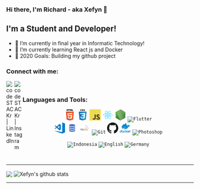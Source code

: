 ### Hi there, I'm Richard - aka Xefyn 👋

## I'm a Student and Developer!

- 🔭 I’m currently in final year in Informatic Technology!
- 🌱 I’m currently learning React js and Docker
- 🥅 2020 Goals: Building my github project

### Connect with me:

[<img align="left" alt="codeSTACKr | LinkedIn" width="22px" src="https://cdn.jsdelivr.net/npm/simple-icons@v3/icons/linkedin.svg" />][linkedin]
[<img align="left" alt="codeSTACKr | Instagram" width="22px" src="https://cdn.jsdelivr.net/npm/simple-icons@v3/icons/instagram.svg" />][instagram]

<br />

### **Languages and Tools:**
<div align='center'>
<code><img alt="HTML5" width="30px" src="https://raw.githubusercontent.com/github/explore/80688e429a7d4ef2fca1e82350fe8e3517d3494d/topics/html/html.png" ></code>
<code><img alt="CSS3" width="30px" src="https://raw.githubusercontent.com/github/explore/80688e429a7d4ef2fca1e82350fe8e3517d3494d/topics/css/css.png" /></code>
<code><img alt="JavaScript" width="30px" src="https://raw.githubusercontent.com/github/explore/80688e429a7d4ef2fca1e82350fe8e3517d3494d/topics/javascript/javascript.png" /></code>
<code><img alt="React" width="30px" src="https://raw.githubusercontent.com/github/explore/80688e429a7d4ef2fca1e82350fe8e3517d3494d/topics/react/react.png" /></code>
<code><img alt="Node.js" width="30px" src="https://raw.githubusercontent.com/github/explore/80688e429a7d4ef2fca1e82350fe8e3517d3494d/topics/nodejs/nodejs.png" /></code>
<code><img alt="Flutter" width="30px" src="https://img.icons8.com/color/48/000000/flutter.png" /></code>

<br />
<code><img alt="Visual Studio Code" width="30px" src="https://raw.githubusercontent.com/github/explore/80688e429a7d4ef2fca1e82350fe8e3517d3494d/topics/visual-studio-code/visual-studio-code.png"></code>
<code><img alt="SQL" width="30px" src="https://raw.githubusercontent.com/github/explore/80688e429a7d4ef2fca1e82350fe8e3517d3494d/topics/sql/sql.png" /></code>
<code><img alt="MySQL" width="30px" src="https://raw.githubusercontent.com/github/explore/80688e429a7d4ef2fca1e82350fe8e3517d3494d/topics/mysql/mysql.png" /></code>
<code><img alt="Git" width="30px" src="https://git-scm.com/images/logos/downloads/Git-Icon-1788C.png" /></code>
<code><img alt="GitHub" width="30px" src="https://raw.githubusercontent.com/github/explore/78df643247d429f6cc873026c0622819ad797942/topics/github/github.png" /></code>
<code><img alt="Docker" width="30px" src="https://raw.githubusercontent.com/github/explore/80688e429a7d4ef2fca1e82350fe8e3517d3494d/topics/docker/docker.png" /></code>
<code><img alt="Photoshop" width="30px" src="https://devicons.github.io/devicon/devicon.git/icons/photoshop/photoshop-line.svg" /></code>

<code><img alt="Indonesia" width="40px" src="https://img.icons8.com/color/48/000000/indonesia.png" /></code>
<code><img alt="English" width="40px" src="https://img.icons8.com/cute-clipart/64/000000/usa.png" /></code>
<code><img alt="Germany" width="40px" src="https://img.icons8.com/cute-clipart/64/000000/germany.png" /></code>

</div>
<br />

---

<img align="center" src="https://github-readme-stats.vercel.app/api?username=Xefyn&show_icons=true&line_height=27&include_all_commits=true&count_private=true" />
<img align="center" src="https://github-readme-stats.vercel.app/api/top-langs/?username=Xefyn&hide=lua" alt="Xefyn's github stats" />

<br />

---
<!--START_SECTION:activity-->



[instagram]: https://www.instagram.com/richardivan10/
[linkedin]: https://www.linkedin.com/in/richard-ivan-5149b71a2/
